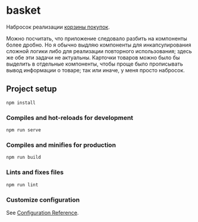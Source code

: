 # basket
Набросок реализации [корзины покупок](https://www.figma.com/file/KFWCiGfveABlTLXI1gYEDw/%D0%A2%D0%B5%D1%81%D1%82%D0%BE%D0%B2%D0%BE%D0%B5-Vue?t=6pEP3DyRL3oZLsa4-0).

Можно посчитать, что приложение следовало разбить на компоненты более дробно. Но я обычно выдляю компоненты для инкапсулирования сложной логики либо для реализации повторного использования; здесь же обе эти задачи не актуальны. Карточки товаров можно было бы выделить в отдельные компоненты, чтобы проще было прописывать вывод информации о товаре; так или иначе, у меня просто набросок.
## Project setup
```
npm install
```

### Compiles and hot-reloads for development
```
npm run serve
```

### Compiles and minifies for production
```
npm run build
```

### Lints and fixes files
```
npm run lint
```

### Customize configuration
See [Configuration Reference](https://cli.vuejs.org/config/).
